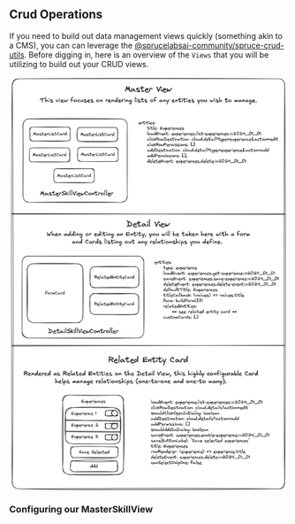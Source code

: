 ## Crud Operations

If you need to build out data management views quickly (something akin to a CMS), you can can leverage the [@sprucelabsai-community/spruce-crud-utils](). Before digging in, here is an overview of the `Views` that you will be utilizing to build out your CRUD views.

<img style="margin:0 auto; display:block;" src="../../../assets/img/concepts/crud_views.png">

### Configuring our MasterSkillView